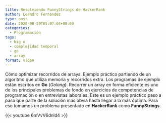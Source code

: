 ```yaml
---
title: Resolviendo FunnyStrings de HackerRank
author: Leandro Fernandez
type: post
date: 2020-08-29T05:07:04+00:00
categories:
  - Programación
tags:
  - big o
  - complejidad temporal
  - go
  - array
format: video
---
```


Cómo optimizar recorridos de arrays. Ejemplo práctico partiendo de un algoritmo que utiliza memoria y recorridos extra. Los programas de ejemplo están escritos en **Go** (_Golang_). Recorrer un array en forma eficiente es uno de los principales problemas de fondo en ejercicios de competencias de programación o en entrevistas laborales. Este es un ejemplo práctico paso a paso que parte de la solución más obvia hasta llegar a la más óptima. Para eso tomamos un problema presentado en **HackerRank** como **FunnyStrings**.

{{< youtube 6mVvV6dnld4 >}}
